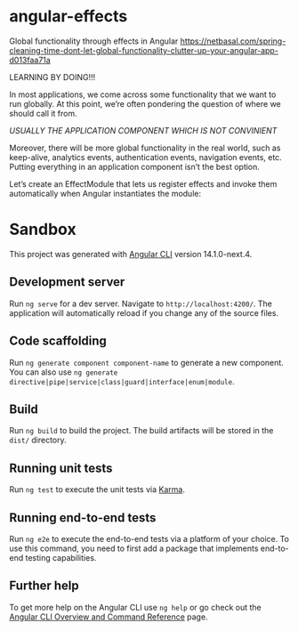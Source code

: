 # angular-effects
Global functionality through effects in Angular https://netbasal.com/spring-cleaning-time-dont-let-global-functionality-clutter-up-your-angular-app-d013faa71a

LEARNING BY DOING!!!

In most applications, we come across some functionality that we want to run globally. At this point, we’re often pondering the question of where we should call it from.

*USUALLY THE APPLICATION COMPONENT WHICH IS NOT CONVINIENT*

Moreover, there will be more global functionality in the real world, such as keep-alive, analytics events, authentication events, navigation events, etc. Putting everything in an application component isn’t the best option.

Let’s create an EffectModule that lets us register effects and invoke them automatically when Angular instantiates the module:
# Sandbox

This project was generated with [Angular CLI](https://github.com/angular/angular-cli) version 14.1.0-next.4.

## Development server

Run `ng serve` for a dev server. Navigate to `http://localhost:4200/`. The application will automatically reload if you change any of the source files.

## Code scaffolding

Run `ng generate component component-name` to generate a new component. You can also use `ng generate directive|pipe|service|class|guard|interface|enum|module`.

## Build

Run `ng build` to build the project. The build artifacts will be stored in the `dist/` directory.

## Running unit tests

Run `ng test` to execute the unit tests via [Karma](https://karma-runner.github.io).

## Running end-to-end tests

Run `ng e2e` to execute the end-to-end tests via a platform of your choice. To use this command, you need to first add a package that implements end-to-end testing capabilities.

## Further help

To get more help on the Angular CLI use `ng help` or go check out the [Angular CLI Overview and Command Reference](https://angular.io/cli) page.
